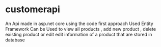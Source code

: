 # customerapi
An Api made in asp.net core using the code first approach 
Used Entity Framework
Can be Used to view all products , add new product , delete existing product or edit edit information of a product that are stored in database
